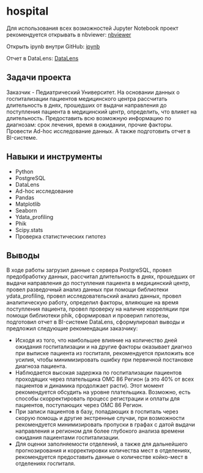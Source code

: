 ﻿# hospital

Для использования всех возможностей Jupyter Notebook проект рекомендуется открывать в nbviewer:
[nbviewer](https://nbviewer.org/github/tsimaf/hospital/blob/c29a11e2da52b167f00d05a52e9e7c55763e1396/hospital.ipynb)

Открыть ipynb внутри GitHub:
[ipynb](https://github.com/tsimaf/hospital/blob/main/hospital.ipynb)

Отчет в DataLens:
[DataLens](https://datalens.yandex/yuiiscqzr0xul)

## Задачи проекта
Заказчик - Педиатрический Университет. На основании данных о госпитализации пациентов медицинского центра рассчитать длительность в днях, прошедших от выдачи направления до поступления пациента в медицинский центр, определить, что влияет на длительность. Предоставить всю возможную информацию по диагнозам: срок лечения, время в ожидании, прочие факторы. Провести Ad-hoc исследование данных. А также подготовить отчет в BI-системе.

## Навыки и инструменты
- Python
- PostgreSQL
- DataLens
- Ad-hoc исследование
- Pandas
- Matplotlib
- Seaborn
- Ydata_profiling
- Phik
- Scipy.stats
- Проверка статистических гипотез

## Выводы
В ходе работы загрузил данные с сервера PostgreSQL, провел предобработку данных, рассчитал длительность в днях, прошедших от выдачи направления до поступления пациента в медицинский центр, провел разведочный анализ данных при помощи библиотеки ydata_profiling, провел исследовательский анализ данных, провел аналитическую работу, определил факторы, влияющие на время поступления пациента, провел проверку на наличие корреляции при помощи библиотеки phik, сформировал и проверил гипотезы, подготовил отчет в BI-системе DataLens, сформулировал выводы и предложил следующие рекомендации заказчику:
- Исходя из того, что наибольшее влияние на количество дней ожидания госпитализации и на другие факторы оказывает диагноз при выписке пациента из госпиталя, рекомендуется приложить все усилия, чтобы минимизировать ошибку при первичной постановке диагноза пациента.
- Наблюдается высокая задержка по госпитализации пациентов проходящих через плательщика ОМС 86 Регион (а это 40% от всех пациентов и динамика продолжает расти). Этот момент рекомендуется обсудить на уровне плательщика. Возможно, есть способы скорректировать процесс регистрации и оплаты для пациентов, поступающих через ОМС 86 Регион.
- При записи пациентов в базу, попадающих в госпиталь через скорую помощь и другие экстренные случаи, при возможности рекомендуется минимизировать пропуски в графах с датой выдачи направления и регионом для более глубокого анализа времени ожидания пациентами госпитализации.
- Для оценки заполняемости отделений, а также для дальнейшего прогнозирования и корректировки количества мест в отделениях, рекомендуется предоставить данные о количестве койко-мест в отделениях госпиталя.
